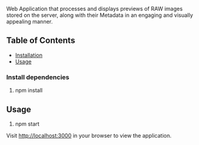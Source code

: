 
Web Application that processes and displays previews of RAW images stored on the server, along with their Metadata in an engaging and visually appealing manner.

## Table of Contents

- [Installation](#installation)
- [Usage](#usage)

### Install dependencies

1) npm install

## Usage

1) npm start

Visit [http://localhost:3000](http://localhost:3000) in your browser to view the application.

